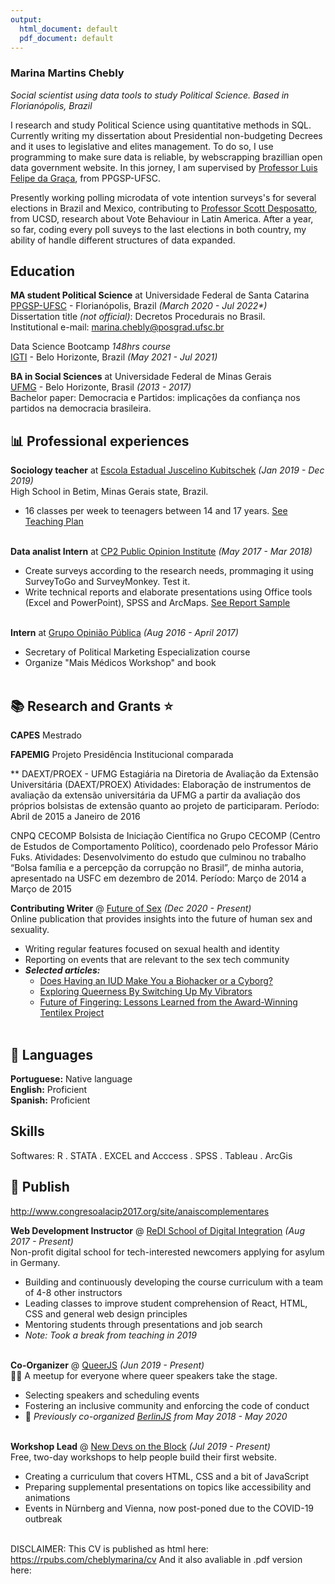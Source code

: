 ```yaml
---
output:
  html_document: default
  pdf_document: default
---
```

### Marina Martins Chebly

_Social scientist using data tools to study Political Science. Based in Florianópolis, Brazil_ 

I research and study Political Science using quantitative methods in SQL. Currently writing my dissertation about Presidential non-budgeting Decrees and it uses to legislative and elites management. To do so, I use programming to make sure data is reliable, by webscrapping brazillian open data government website. In this jorney, I am supervised by [Professor Luis Felipe da Graça](http://lattes.cnpq.br/6866822932224749), from PPGSP-UFSC.<br>

Presently working polling microdata of vote intention surveys's for several elections in Brazil and Mexico, contributing to [Professor Scott Desposatto](https://polisci.ucsd.edu/people/faculty/faculty-directory/currently-active-faculty/desposato-profile.html), from UCSD, research about Vote Behaviour in Latin America. After a year, so far, coding every poll suveys to the last elections in both country, my ability of handle different structures of data expanded.<br>


## Education

**MA student Political Science** at Universidade Federal de Santa Catarina <br>
[PPGSP-UFSC](https://ppgsp.posgrad.ufsc.br/) - Florianópolis, Brazil _(March 2020 - Jul 2022*)_ <br>
Dissertation title _(not official)_: Decretos Procedurais no Brasil.<br>
Institutional e-mail: marina.chebly@posgrad.ufsc.br <br>

Data Science Bootcamp _148hrs course_ <br>
[IGTI](https://www.igti.com.br/) - Belo Horizonte, Brazil _(May 2021 - Jul 2021)_ <br>

**BA in Social Sciences** at Universidade Federal de Minas Gerais <br>
[UFMG](https://ufmg.br/cursos/graduacao/2384/91208) - Belo Horizonte, Brasil _(2013 - 2017)_ <br>
Bachelor paper: Democracia e Partidos: implicações da confiança nos partidos na democracia brasileira.<br>

## 📊 Professional experiences

**Sociology teacher** at [Escola Estadual Juscelino Kubitschek](https://novo.qedu.org.br/escola/31007901-ee-juscelino-kubitschek-de-oliveira) _(Jan 2019 - Dec 2019)_ <br>
High School in Betim, Minas Gerais state, Brazil.
  - 16 classes per week to teenagers between 14 and 17 years. 
  [See Teaching Plan](link)
<br><br>

**Data analist Intern** at [CP2 Public Opinion Institute](https://www.cp2.com.br/) _(May 2017 - Mar 2018)_ <br>
  - Create surveys according to the research needs, prommaging it using SurveyToGo and SurveyMonkey. Test it.
  - Write technical reports and elaborate presentations using Office tools (Excel and PowerPoint), SPSS and ArcMaps.
  [See Report Sample](link)
<br><br>

**Intern** at [Grupo Opinião Pública](https://ufmg.br/busca?q=Grupo+de+Pesquisa+Opini%C3%A3o+P%C3%BAblica&aba=noticias&tag=true) _(Aug 2016 - April 2017)_ <br>
  - Secretary of Political Marketing Especialization course
  - Organize "Mais Médicos Workshop" and book
<br><br>

## 📚 Research and Grants ⭐

**CAPES** Mestrado

**FAPEMIG** Projeto Presidência Institucional comparada

**
DAEXT/PROEX - UFMG
Estagiária na Diretoria de Avaliação da Extensão Universitária (DAEXT/PROEX)
Atividades: Elaboração de instrumentos de avaliação da extensão universitária da UFMG a partir da avaliação dos próprios bolsistas de extensão quanto ao projeto de participaram.
Período: Abril de 2015 a Janeiro de 2016

CNPQ CECOMP
Bolsista de Iniciação Científica no Grupo CECOMP (Centro de Estudos de Comportamento Político), coordenado pelo Professor Mário Fuks.
Atividades: Desenvolvimento do estudo que culminou no trabalho “Bolsa família e a percepção da corrupção no Brasil”, de minha autoria, apresentado na USFC em dezembro de 2014.
Período: Março de 2014 a Março de 2015

**Contributing Writer** @ [Future of Sex](https://futureofsex.net/author/carolyn/) _(Dec 2020 - Present)_ <br>
Online publication that provides insights into the future of human sex and sexuality.
  - Writing regular features focused on sexual health and identity
  - Reporting on events that are relevant to the sex tech community
  - **_Selected articles:_**
    - [Does Having an IUD Make You a Biohacker or a Cyborg?](https://futureofsex.net/augmentation/does-having-an-iud-make-you-a-biohacker-or-a-cyborg/)
    - [Exploring Queerness By Switching Up My Vibrators](https://futureofsex.net/sex-tech/exploring-queerness-by-switching-up-my-vibrators/)
    - [Future of Fingering: Lessons Learned from the Award-Winning Tentilex Project](https://futureofsex.net/sex-tech/future-of-fingering-lessons-learned-from-the-award-winning-tentilex-project/)
<br><br>

## 💬 Languages

**Portuguese:** Native language  <br>
**English:** Proficient   
**Spanish:** Proficient 

##  Skills

Softwares: R . STATA . EXCEL and Acccess . SPSS . Tableau . ArcGis 

## 📌 Publish

http://www.congresoalacip2017.org/site/anaiscomplementares

**Web Development Instructor** @ [ReDI School of Digital Integration](https://www.redi-school.org/) _(Aug 2017 - Present)_<br>
Non-profit digital school for tech-interested newcomers applying for asylum in Germany.
  - Building and continuously developing the course curriculum with a team of 4-8 other instructors
  - Leading classes to improve student comprehension of React, HTML, CSS and general web design principles
  - Mentoring students through presentations and job search
  - _Note: Took a break from teaching in 2019_
  <br><br>

**Co-Organizer** @ [QueerJS](https://queerjs.com/) _(Jun 2019 - Present)_<br>
🏳️‍🌈 A meetup for everyone where queer speakers take the stage.
  - Selecting speakers and scheduling events
  - Fostering an inclusive community and enforcing the code of conduct
  - 🐻 _Previously co-organized [BerlinJS](https://berlinjs.org/) from May 2018 - May 2020_
  <br><br>
  
**Workshop Lead** @ [New Devs on the Block](https://newdevs.org/) _(Jul 2019 - Present)_ <br>
Free, two-day workshops to help people build their first website.
  - Creating a curriculum that covers HTML, CSS and a bit of JavaScript 
  - Preparing supplemental presentations on topics like accessibility and animations
  - Events in Nürnberg and Vienna, now post-poned due to the COVID-19 outbreak 
  <br><br>


DISCLAIMER:
This CV is published as html here: https://rpubs.com/cheblymarina/cv
And it also avaliable in .pdf version here: 
